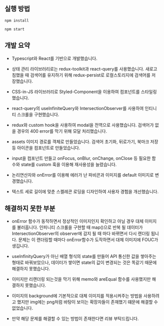 ## 실행 방법

```
npm install
```

```
npm start
```

## 개발 요약

- Typescript와 React를 기반으로 개발했습니다.

- 상태 관리 라이브러리로는 redux-toolkit과 react-query를 사용했습니다. 새로고침했을 때 검색어를 유지하기 위해 redux-persist로 로컬스토리지에 검색어를 저장했습니다.

- CSS-in-JS 라이브러리로 Styled-Component을 이용하여 컴포넌트를 스타일링했습니다.

- react-query의 useInfiniteQuery와 IntersectionObserver를 사용하여 인티니티 스크롤을 구현했습니다.

- redux와 custom hook을 사용하여 modal을 전역으로 사용했습니다. 검색어가 없을 경우의 400 error를 막기 위해 모달 처리했습니다.

- assets 이미지 경로를 객체로 만들었습니다. 검색어 초기화, 뒤로가기, 북마크 저장 등 아이콘을 컴포넌트로 만들었습니다.

- input을 컴포넌트 만들고 onFocus, onBlur, onChange, onClose 등 필요한 함수와 state를 custom 훅을 이용해 재사용성을 늘렸습니다.

- 논리연산자와 onError를 이용해 에러가 난 파비콘과 이미지를 default 이미지로 변경했습니다.

- 텍스트 세로 길이에 맞춘 스켈레콘 로딩을 디자인하여 사용자 경험을 개선했습니다.

## 해결하지 못한 부분

- onError 함수가 동작하면서 정상적인 이미지인지 확인하고 아닐 경우 대체 이미지를 불러옵니다. 인피니티 스크롤을 구현할 때 map()으로 반복 될 데이터가 IntersectionObserver의 observer에 감지 될 때 마다 바뀌면서 다시 랜더링 됩니다. 문제는 이 랜더링할 때마다 onError함수가 도작하면서 대체 이미지에 FOUC가 생깁니다.

- useInfinityQuery가 아닌 배열 형식의 state를 만들어 API 통신한 값을 쌓아주는 형태로 바꿔보았으나, 데이터가 쌓이면 state의 값이 변경되는 것은 똑같기 때문에 해결하지 못했습니다.

- 이미지만 리랜더링 되는것을 막기 위해 memo와 areEqual 함수를 사용했지만 해결하지 못했습니다.

- 이미지의 background에 기본적으로 대체 이미지를 적용시켜주는 방법을 사용하려고 했지만 img에는 png처럼 바탕이 보이는 확장자들이 존재했기 떄문에 해결할 수 없었습니다.

- 만약 해당 문제를 해결할 수 있는 방법이 존재한다면 리뷰 부탁드립니다.
